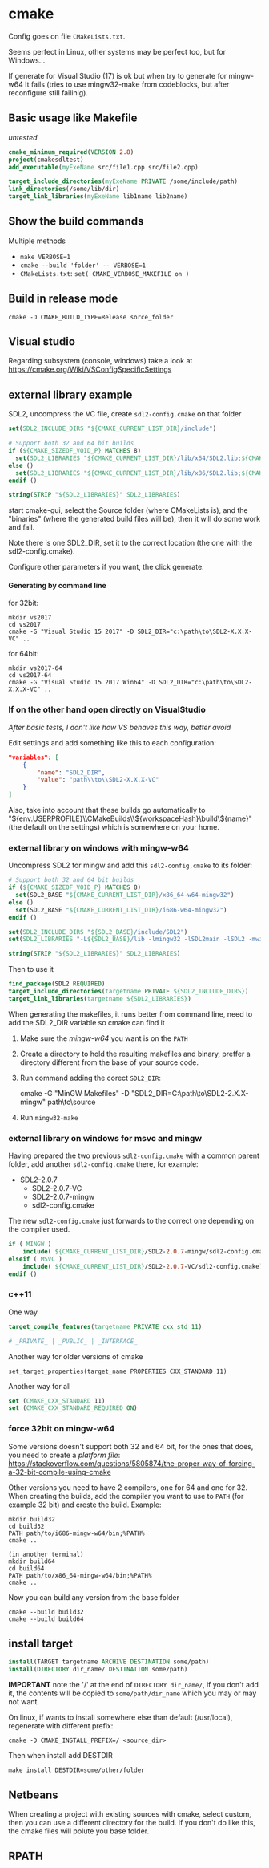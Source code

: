 # cmake

Config goes on file `CMakeLists.txt`.

Seems perfect in Linux, other systems may be perfect too, but for Windows...

If generate for Visual Studio (17) is ok but when try to generate for mingw-w64
It fails (tries to use mingw32-make from codeblocks, but after reconfigure
still failinig). 

## Basic usage like Makefile

_untested_

```cmake
cmake_minimum_required(VERSION 2.8)
project(cmakesdltest)
add_executable(myExeName src/file1.cpp src/file2.cpp)

target_include_directories(myExeName PRIVATE /some/include/path)
link_directories(/some/lib/dir)
target_link_libraries(myExeName lib1name lib2name)
```

## Show the build commands

Multiple methods

* `make VERBOSE=1`
* `cmake --build 'folder' -- VERBOSE=1`
* `CMakeLists.txt`: `set( CMAKE_VERBOSE_MAKEFILE on )`

## Build in release mode

    cmake -D CMAKE_BUILD_TYPE=Release sorce_folder


## Visual studio

Regarding subsystem (console, windows) take a look at https://cmake.org/Wiki/VSConfigSpecificSettings

## external library example

SDL2, uncompress the VC file, create `sdl2-config.cmake` on that folder

```cmake
set(SDL2_INCLUDE_DIRS "${CMAKE_CURRENT_LIST_DIR}/include")

# Support both 32 and 64 bit builds
if (${CMAKE_SIZEOF_VOID_P} MATCHES 8)
  set(SDL2_LIBRARIES "${CMAKE_CURRENT_LIST_DIR}/lib/x64/SDL2.lib;${CMAKE_CURRENT_LIST_DIR}/lib/x64/SDL2main.lib")
else ()
  set(SDL2_LIBRARIES "${CMAKE_CURRENT_LIST_DIR}/lib/x86/SDL2.lib;${CMAKE_CURRENT_LIST_DIR}/lib/x86/SDL2main.lib")
endif ()

string(STRIP "${SDL2_LIBRARIES}" SDL2_LIBRARIES)
```

start cmake-gui, select the Source folder (where CMakeLists is), and the "binaries" (where the generated build files will be), then it will do some work and fail.

Note there is one SDL2_DIR, set it to the correct location (the one with the sdl2-config.cmake).

Configure other parameters if you want, the click generate.

#### Generating by command line

for 32bit:

    mkdir vs2017
    cd vs2017
    cmake -G "Visual Studio 15 2017" -D SDL2_DIR="c:\path\to\SDL2-X.X.X-VC" ..

for 64bit:

    mkdir vs2017-64
    cd vs2017-64
    cmake -G "Visual Studio 15 2017 Win64" -D SDL2_DIR="c:\path\to\SDL2-X.X.X-VC" ..

### If on the other hand open directly on VisualStudio

_After basic tests, I don't like how VS behaves this way, better avoid_

Edit settings and add something like this to each configuration:

```json
"variables": [
    {
        "name": "SDL2_DIR",
        "value": "path\\to\\SDL2-X.X.X-VC"
    }
]
```

Also, take into account that these builds go automatically to "${env.USERPROFILE}\\CMakeBuilds\\${workspaceHash}\\build\\${name}" (the default on the settings) which is somewhere on your home.


### external library on windows with mingw-w64

Uncompress SDL2 for mingw and add this `sdl2-config.cmake` to its folder:

```cmake
# Support both 32 and 64 bit builds
if (${CMAKE_SIZEOF_VOID_P} MATCHES 8)
  set(SDL2_BASE "${CMAKE_CURRENT_LIST_DIR}/x86_64-w64-mingw32")
else ()
  set(SDL2_BASE "${CMAKE_CURRENT_LIST_DIR}/i686-w64-mingw32")
endif ()

set(SDL2_INCLUDE_DIRS "${SDL2_BASE}/include/SDL2")
set(SDL2_LIBRARIES "-L${SDL2_BASE}/lib -lmingw32 -lSDL2main -lSDL2 -mwindows")

string(STRIP "${SDL2_LIBRARIES}" SDL2_LIBRARIES)
```

Then to use it

```cmake
find_package(SDL2 REQUIRED)
target_include_directories(targetname PRIVATE ${SDL2_INCLUDE_DIRS})
target_link_libraries(targetname ${SDL2_LIBRARIES})
```

When generating the makefiles, it runs better from command line, need to add the SDL2_DIR variable so cmake can find it

1. Make sure the _mingw-w64_ you want is on the `PATH`
2. Create a directory to hold the resulting makefiles and binary, preffer a directory different from the base of your source code.
3. Run command adding the corect `SDL2_DIR`:

    cmake -G "MinGW Makefiles" -D "SDL2_DIR=C:\path\to\SDL2-2.X.X-mingw" path\to\source

4. Run `mingw32-make`

### external library on windows for msvc and mingw

Having prepared the two previous `sdl2-config.cmake` with a common parent folder, add another `sdl2-config.cmake` there, for example:

* SDL2-2.0.7
    * SDL2-2.0.7-VC
    * SDL2-2.0.7-mingw
    * sdl2-config.cmake

The new `sdl2-config.cmake` just forwards to the correct one depending on the compiler used.

```cmake
if ( MINGW )
	include( ${CMAKE_CURRENT_LIST_DIR}/SDL2-2.0.7-mingw/sdl2-config.cmake)
elseif ( MSVC )
	include( ${CMAKE_CURRENT_LIST_DIR}/SDL2-2.0.7-VC/sdl2-config.cmake)
endif ()
```

### c++11

One way

```cmake
target_compile_features(targetname PRIVATE cxx_std_11)

# _PRIVATE_ | _PUBLIC_ | _INTERFACE_
```

Another way for older versions of cmake

    set_target_properties(target_name PROPERTIES CXX_STANDARD 11)

Another way for all

```cmake
set (CMAKE_CXX_STANDARD 11)
set (CMAKE_CXX_STANDARD_REQUIRED ON)
```

### force 32bit on mingw-w64

Some versions doesn't support both 32 and 64 bit, for the ones that does, you need to create a _platform file_:
https://stackoverflow.com/questions/5805874/the-proper-way-of-forcing-a-32-bit-compile-using-cmake

Other versions you need to have 2 compilers, one for 64 and one for 32. When creating the builds,
add the compiler you want to use to `PATH` (for example 32 bit) and creste the build. Example:

    mkdir build32
    cd build32
    PATH path/to/i686-mingw-w64/bin;%PATH%
    cmake ..

    (in another terminal)
    mkdir build64
    cd build64
    PATH path/to/x86_64-mingw-w64/bin;%PATH%
    cmake ..

Now you can build any version from the base folder

    cmake --build build32
    cmake --build build64

## install target

```cmake
install(TARGET targetname ARCHIVE DESTINATION some/path)
install(DIRECTORY dir_name/ DESTINATION some/path)
```

**IMPORTANT** note the '/' at the end of `DIRECTORY dir_name/`, if you don't add it,
the contents will be copied to `some/path/dir_name` which you may or may not want.

On linux, if wants to install somewhere else than default (/usr/local),
regenerate with different prefix:

    cmake -D CMAKE_INSTALL_PREFIX=/ <source_dir>

Then when install add DESTDIR

    make install DESTDIR=some/other/folder

## Netbeans

When creating a project with existing sources with cmake, select custom,
then you can use a different directory for the build. If you don't do like this,
the cmake files will polute you base folder.

## RPATH

